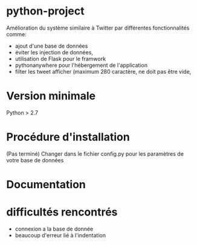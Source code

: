# python-project

Amélioration du système similaire à Twitter par différentes fonctionnalités comme: 
- ajout d'une base de données
- éviter les injection de données, 
- utilisation de Flask pour le framwork
- pythonanywhere pour l'hébergement de l'application
- filter les tweet afficher (maximum 280 caractère, ne doit pas être vide, 

# Version minimale

Python > 2.7

# Procédure d'installation

(Pas terminé) Changer dans le fichier config.py pour les paramètres de votre base de données

# Documentation

# difficultés rencontrés

- connexion a la base de donnée
- beaucoup d'erreur lié à l'indentation
